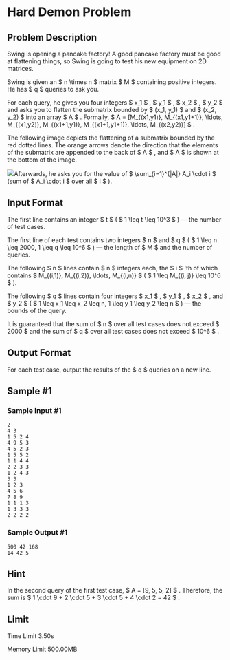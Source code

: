# Hard Demon Problem

## Problem Description

Swing is opening a pancake factory! A good pancake factory must be good at flattening things, so Swing is going to test his new equipment on 2D matrices.

Swing is given an $ n \times n $ matrix $ M $ containing positive integers. He has $ q $ queries to ask you.

For each query, he gives you four integers $ x_1 $ , $ y_1 $ , $ x_2 $ , $ y_2 $ and asks you to flatten the submatrix bounded by $ (x_1, y_1) $ and $ (x_2, y_2) $ into an array $ A $ . Formally, $ A = [M_{(x1,y1)}, M_{(x1,y1+1)}, \ldots, M_{(x1,y2)}, M_{(x1+1,y1)}, M_{(x1+1,y1+1)}, \ldots, M_{(x2,y2)}] $ .

The following image depicts the flattening of a submatrix bounded by the red dotted lines. The orange arrows denote the direction that the elements of the submatrix are appended to the back of $ A $ , and $ A $ is shown at the bottom of the image.

 ![](https://cdn.luogu.com.cn/upload/vjudge_pic/CF2044H/75bdaf28c8054bf099c5d719d2a33cac51011434.png)Afterwards, he asks you for the value of $ \sum_{i=1}^{|A|} A_i \cdot i $ (sum of $ A_i \cdot i $ over all $ i $ ).

## Input Format

The first line contains an integer $ t $ ( $ 1 \leq t \leq 10^3 $ ) — the number of test cases.

The first line of each test contains two integers $ n $ and $ q $ ( $ 1 \leq n \leq 2000, 1 \leq q \leq 10^6 $ ) — the length of $ M $ and the number of queries.

The following $ n $ lines contain $ n $ integers each, the $ i $ 'th of which contains $ M_{(i,1)}, M_{(i,2)}, \ldots, M_{(i,n)} $ ( $ 1 \leq M_{(i, j)} \leq 10^6 $ ).

The following $ q $ lines contain four integers $ x_1 $ , $ y_1 $ , $ x_2 $ , and $ y_2 $ ( $ 1 \leq x_1 \leq x_2 \leq n, 1 \leq y_1 \leq y_2 \leq n $ ) — the bounds of the query.

It is guaranteed that the sum of $ n $ over all test cases does not exceed $ 2000 $ and the sum of $ q $ over all test cases does not exceed $ 10^6 $ .

## Output Format

For each test case, output the results of the $ q $ queries on a new line.

## Sample #1

### Sample Input #1

```
2
4 3
1 5 2 4
4 9 5 3
4 5 2 3
1 5 5 2
1 1 4 4
2 2 3 3
1 2 4 3
3 3
1 2 3
4 5 6
7 8 9
1 1 1 3
1 3 3 3
2 2 2 2
```

### Sample Output #1

```
500 42 168 
14 42 5
```

## Hint

In the second query of the first test case, $ A = [9, 5, 5, 2] $ . Therefore, the sum is $ 1 \cdot 9 + 2 \cdot 5 + 3 \cdot 5 + 4 \cdot 2 = 42 $ .

## Limit



Time Limit
3.50s

Memory Limit
500.00MB